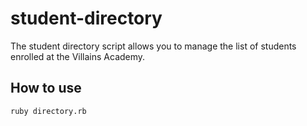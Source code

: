 # student-directory

The student directory script allows you to manage the list of students enrolled
at the Villains Academy.

## How to use ##

```shell
ruby directory.rb
```
